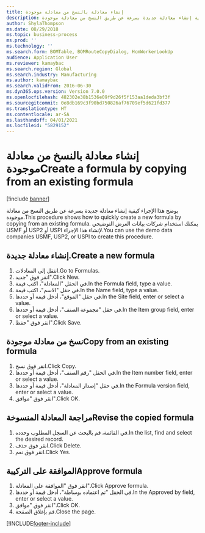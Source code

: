 ```yaml
---
title: إنشاء معادلة بالنسخ من معادلة موجودة
description: يوضح هذا الإجراء كيفية إنشاء معادلة جديدة بسرعة عن طريق النسخ من معادلة موجودة.
author: ShylaThompson
ms.date: 08/29/2018
ms.topic: business-process
ms.prod: ''
ms.technology: ''
ms.search.form: BOMTable, BOMRouteCopyDialog, HcmWorkerLookUp
audience: Application User
ms.reviewer: kamaybac
ms.search.region: Global
ms.search.industry: Manufacturing
ms.author: kamaybac
ms.search.validFrom: 2016-06-30
ms.dyn365.ops.version: Version 7.0.0
ms.openlocfilehash: 482302e38b1536e09f9d26f5f153aa1deda3bf3f
ms.sourcegitcommit: 0e8db169c3f90bd750826af76709ef5d621fd377
ms.translationtype: HT
ms.contentlocale: ar-SA
ms.lasthandoff: 04/01/2021
ms.locfileid: "5829152"
---
```

# <a name="create-a-formula-by-copying-from-an-existing-formula"></a><span data-ttu-id="3ebaa-103">إنشاء معادلة بالنسخ من معادلة موجودة</span><span class="sxs-lookup"><span data-stu-id="3ebaa-103">Create a formula by copying from an existing formula</span></span>

[!include [banner](../../includes/banner.md)]

<span data-ttu-id="3ebaa-104">يوضح هذا الإجراء كيفية إنشاء معادلة جديدة بسرعة عن طريق النسخ من معادلة موجودة.</span><span class="sxs-lookup"><span data-stu-id="3ebaa-104">This procedure shows how to quickly create a new formula by copying from an existing formula.</span></span> <span data-ttu-id="3ebaa-105">يمكنك استخدام شركات بيانات العرض التوضيحي USMF أو USP2 أو USPI لإنشاء هذا الإجراء.</span><span class="sxs-lookup"><span data-stu-id="3ebaa-105">You can use the demo data companies USMF, USP2, or USPI to create this procedure.</span></span>


## <a name="create-a-new-formula"></a><span data-ttu-id="3ebaa-106">إنشاء معادلة جديدة.</span><span class="sxs-lookup"><span data-stu-id="3ebaa-106">Create a new formula</span></span>
1. <span data-ttu-id="3ebaa-107">انتقل إلى المعادلات.</span><span class="sxs-lookup"><span data-stu-id="3ebaa-107">Go to Formulas.</span></span>
2. <span data-ttu-id="3ebaa-108">انقر فوق "جديد".</span><span class="sxs-lookup"><span data-stu-id="3ebaa-108">Click New.</span></span>
3. <span data-ttu-id="3ebaa-109">في الحقل "المعادلة"، اكتب قيمة.</span><span class="sxs-lookup"><span data-stu-id="3ebaa-109">In the Formula field, type a value.</span></span>
4. <span data-ttu-id="3ebaa-110">في حقل "الاسم"، اكتب قيمة.</span><span class="sxs-lookup"><span data-stu-id="3ebaa-110">In the Name field, type a value.</span></span>
5. <span data-ttu-id="3ebaa-111">في حقل "الموقع"، أدخل قيمة أو حددها.</span><span class="sxs-lookup"><span data-stu-id="3ebaa-111">In the Site field, enter or select a value.</span></span>
6. <span data-ttu-id="3ebaa-112">في حقل "مجموعة الصنف"، أدخل قيمة أو حددها.</span><span class="sxs-lookup"><span data-stu-id="3ebaa-112">In the Item group field, enter or select a value.</span></span>
7. <span data-ttu-id="3ebaa-113">انقر فوق "حفظ".</span><span class="sxs-lookup"><span data-stu-id="3ebaa-113">Click Save.</span></span>

## <a name="copy-from-an-existing-formula"></a><span data-ttu-id="3ebaa-114">نسخ من معادلة موجودة</span><span class="sxs-lookup"><span data-stu-id="3ebaa-114">Copy from an existing formula</span></span>
1. <span data-ttu-id="3ebaa-115">انقر فوق نسخ.</span><span class="sxs-lookup"><span data-stu-id="3ebaa-115">Click Copy.</span></span>
2. <span data-ttu-id="3ebaa-116">في الحقل "رقم الصنف"، أدخل قيمة أو حددها.</span><span class="sxs-lookup"><span data-stu-id="3ebaa-116">In the Item number field, enter or select a value.</span></span>
3. <span data-ttu-id="3ebaa-117">في حقل "إصدار المعادلة"، أدخل قيمة أو حددها.</span><span class="sxs-lookup"><span data-stu-id="3ebaa-117">In the Formula version field, enter or select a value.</span></span>
4. <span data-ttu-id="3ebaa-118">انقر فوق "موافق".</span><span class="sxs-lookup"><span data-stu-id="3ebaa-118">Click OK.</span></span>

## <a name="revise-the-copied-formula"></a><span data-ttu-id="3ebaa-119">مراجعة المعادلة المنسوخة</span><span class="sxs-lookup"><span data-stu-id="3ebaa-119">Revise the copied formula</span></span>
1. <span data-ttu-id="3ebaa-120">في القائمة، قم بالبحث عن السجل المطلوب وحدده.</span><span class="sxs-lookup"><span data-stu-id="3ebaa-120">In the list, find and select the desired record.</span></span>
2. <span data-ttu-id="3ebaa-121">انقر فوق حذف.</span><span class="sxs-lookup"><span data-stu-id="3ebaa-121">Click Delete.</span></span>
3. <span data-ttu-id="3ebaa-122">انقر فوق نعم.</span><span class="sxs-lookup"><span data-stu-id="3ebaa-122">Click Yes.</span></span>

## <a name="approve-formula"></a><span data-ttu-id="3ebaa-123">الموافقة على التركيبة</span><span class="sxs-lookup"><span data-stu-id="3ebaa-123">Approve formula</span></span>
1. <span data-ttu-id="3ebaa-124">انقر فوق "الموافقة على المعادلة".</span><span class="sxs-lookup"><span data-stu-id="3ebaa-124">Click Approve formula.</span></span>
2. <span data-ttu-id="3ebaa-125">في الحقل "تم اعتماده بوساطة"، أدخل قيمة أو حددها.</span><span class="sxs-lookup"><span data-stu-id="3ebaa-125">In the Approved by field, enter or select a value.</span></span>
3. <span data-ttu-id="3ebaa-126">انقر فوق "موافق".</span><span class="sxs-lookup"><span data-stu-id="3ebaa-126">Click OK.</span></span>
4. <span data-ttu-id="3ebaa-127">قم بإغلاق الصفحة.</span><span class="sxs-lookup"><span data-stu-id="3ebaa-127">Close the page.</span></span>



[!INCLUDE[footer-include](../../../includes/footer-banner.md)]